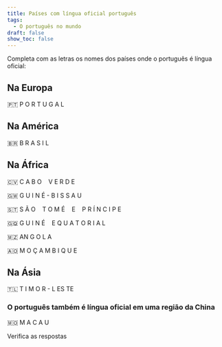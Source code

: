 ```yaml
---
title: Países com língua oficial português
tags:
  - O português no mundo
draft: false
show_toc: false
---
```

Completa com as letras os nomes dos países onde o português é língua oficial: 

## Na Europa
<e-moji> 🇵🇹 </e-moji>  <e-answer size=3>P</e-answer> <e-answer size=3 readonly>O</e-answer> <e-answer size=3>R</e-answer> <e-answer size=3>T</e-answer> <e-answer size=3>U</e-answer> <e-answer size=3 readonly>G</e-answer> <e-answer size=3>A</e-answer> <e-answer size=3>L</e-answer>

## Na América
<e-moji> 🇧🇷 </e-moji> <e-answer size=3>B</e-answer> <e-answer size=3 readonly>R</e-answer> <e-answer size=3>A</e-answer> <e-answer size=3>S</e-answer> <e-answer size=3>I</e-answer> <e-answer size=3 readonly>L</e-answer>

## Na África 
<e-moji> 🇨🇻 </e-moji> <e-answer size=3>C</e-answer> <e-answer size=3>A</e-answer> <e-answer size=3 readonly>B</e-answer>  <e-answer size=3>O</e-answer> &nbsp;&nbsp; <e-answer size=3>V</e-answer> <e-answer size=3 readonly>E</e-answer> <e-answer size=3>R</e-answer> <e-answer size=3>D</e-answer> <e-answer size=3>E</e-answer> 

<e-moji> 🇬🇼 </e-moji> <e-answer size=3>G</e-answer> <e-answer size=3 readonly>U</e-answer> <e-answer size=3>I</e-answer> <e-answer size=3>N</e-answer> <e-answer size=3 readonly>É</e-answer> - <e-answer size=3 readonly>B</e-answer> <e-answer size=3>I</e-answer> <e-answer size=3>S</e-answer> <e-answer size=3 readonly>S</e-answer> <e-answer size=3>A</e-answer> <e-answer size=3>U</e-answer>

<e-moji> 🇸🇹 </e-moji> <e-answer size=3>S</e-answer> <e-answer size=3 readonly>Ã</e-answer> <e-answer size=3>O</e-answer> &nbsp;&nbsp; <e-answer size=3 readonly>T</e-answer> <e-answer size=3>O</e-answer> <e-answer size=3>M</e-answer> <e-answer size=3 readonly>É</e-answer> &nbsp;&nbsp; <e-answer size=3 readonly>E</e-answer> &nbsp;&nbsp; <e-answer size=3 readonly>P</e-answer> <e-answer size=3>R</e-answer> <e-answer size=3>Í</e-answer> <e-answer size=3>N</e-answer> <e-answer size=3>C</e-answer> <e-answer size=3>I</e-answer> <e-answer size=3 readonly>P</e-answer> <e-answer size=3>E</e-answer>

<e-moji> 🇬🇶 </e-moji> <e-answer size=3 readonly>G</e-answer> <e-answer size=3>U</e-answer> <e-answer size=3>I</e-answer> <e-answer size=3 readonly>N</e-answer>  <e-answer size=3>É</e-answer> &nbsp;&nbsp; <e-answer size=3>E</e-answer> <e-answer size=3>Q</e-answer> <e-answer size=3>U</e-answer> <e-answer size=3 readonly>A</e-answer> <e-answer size=3>T</e-answer> <e-answer size=3>O</e-answer> <e-answer size=3 readonly>R</e-answer> <e-answer size=3>I</e-answer> <e-answer size=3>A</e-answer> <e-answer size=3>L</e-answer>

<e-moji> 🇲🇿 </e-moji> <e-answer size=3 readonly>A</e-answer><e-answer size=3>N</e-answer> <e-answer size=3>G</e-answer> <e-answer size=3 readonly>O</e-answer> <e-answer size=3>L</e-answer> <e-answer size=3>A</e-answer>

<e-moji> 🇦🇴 </e-moji> <e-answer size=3>M</e-answer>  <e-answer size=3>O</e-answer>  <e-answer size=3 readonly>Ç</e-answer> <e-answer size=3>A</e-answer> <e-answer size=3>M</e-answer>  <e-answer size=3>B</e-answer> <e-answer size=3 readonly>I</e-answer> <e-answer size=3>Q</e-answer> <e-answer size=3>U</e-answer> <e-answer size=3>E</e-answer>


## Na Ásia 

<e-moji> 🇹🇱 </e-moji> <e-answer size=3 readonly>T</e-answer> <e-answer size=3>I</e-answer> <e-answer size=3 readonly>M</e-answer> <e-answer size=3>O</e-answer> <e-answer size=3>R</e-answer> - <e-answer size=3>L</e-answer> <e-answer size=3>E</e-answer><e-answer size=3 readonly>S</e-answer> <e-answer size=3>T</e-answer><e-answer size=3 readonly>E</e-answer>


### O português também é língua oficial em uma região da China

<e-moji> 🇲🇴 </e-moji>  <e-answer size=3>M</e-answer> <e-answer size=3>A</e-answer> <e-answer size=3 readonly>C</e-answer> <e-answer size=3>A</e-answer> <e-answer size=3 readonly>U</e-answer>

<e-validate>Verifica as respostas</e-validate>
